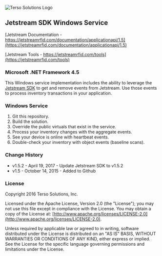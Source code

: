 ![Terso Solutions Logo](https://cdn.tersosolutions.com/github/TersoHorizontal_BlackGreen.png "Terso Solutions, Inc.")

## Jetstream SDK Windows Service
[Jetstream Documentation - https://jetstreamrfid.com/documentation/applicationapi/1.5](https://jetstreamrfid.com/documentation/applicationapi/1.5)

[Jetstream Tools - https://jetstreamrfid.com/tools](https://jetstreamrfid.com/tools)

### Microsoft .NET Framework 4.5
This Windows service implementation includes the ability to leverage the [Jetstream SDK](https://github.com/tersosolutions/JetstreamSDK-.NET) to get and remove events from Jetstream. Use those events to process inventory transactions in your application.

### Windows Service
1. Git this repository.
2. Build the solution.
3. Override the public virtuals that exist in the service.
4. Process your inventory changes with the aggregate events.
5. See your device is online with heartbeat events.
6. Double-check your inventory with object events (baseline scans).

### Change History
* v1.5.2 - April 19, 2017 - Update Jetstream SDK to v1.5.2
* v1.5 - October 14, 2015 - Added to Github

### License
Copyright 2016 Terso Solutions, Inc.

Licensed under the Apache License, Version 2.0 (the "License"); you may not use this file except in compliance with the License. You may obtain a copy of the License at:
[http://www.apache.org/licenses/LICENSE-2.0](http://www.apache.org/licenses/LICENSE-2.0).

Unless required by applicable law or agreed to in writing, software distributed under the License is distributed on an "AS IS" BASIS, WITHOUT WARRANTIES OR CONDITIONS OF ANY KIND, either express or implied. See the License for the specific language governing permissions and limitations under the License.
